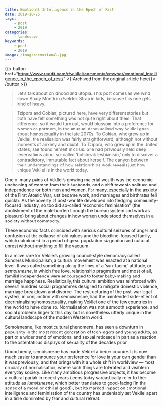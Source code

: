 ```yaml
---
title: Emotional Intelligence in the Epoch of Rest
date: 2019-10-25
tags:
    - post
    - 2019
categories:
    - landscape
keywords:
    - post
    - 2019
image: /images/emotional.jpg
---
```

{{< button href="https://www.reddit.com/r/vekllei/comments/dmwhat/emotional_intelligence_in_the_epoch_of_rest/" >}}Archived from the original article here{{< /button >}}

>Let’s talk about childhood and utopia. This post comes as we wind down Study Month in r/vekllei. Strap in kids, because this one gets kind of heavy.

>Tzipora and Cobian, pictured here, have very different stories but both have felt something was not quite right about them. That difference, so it would turn out, would blossom into a preference for women as partners, in the unusual desexualised way Vekllei goes about homosexuality in the late 2070s. To Cobian, who grew up in Vekllei, the realisation was fairly straightforward, although not without moments of anxiety and doubt. To Tzipora, who grew up in the United States, she found herself in crisis. She had previously held deep reservations about so-called ‘bolshevik lesbianism,’ only to discover a contradictory, immutable fact about herself. The canyon between their understandings of how relationships work reveals just how unique Vekllei is in the world today.

One of many pains of Vekllei’s growing material wealth was the economic unchaining of women from their husbands, and a shift towards solitude and independence for both men and women. For many, especially in the anxiety of the First Atomic War, lust became work, and marriages and birthrates fell quickly. As the poverty of post-war life developed into fledgling community-focused industry, so too did so-called “economic feminisation” (the abolishment of the male burden through the bureau system and work as pleasure) bring about changes in how women understood themselves in a society without commodity.

These economic facts coincided with serious cultural seizures of anger and confusion at the collapse of old values and the bloodline-focused family, which culminated in a period of great population stagnation and cultural unrest without anything to fill the vacuum.

In a move rare for Vekllei’s growing council-style democracy called Sundress Municipalism, a cultural movement was enacted at a national level. It was called something along the lines of a ‘sun-facing’ attitude, or *semoisnesne*, in which free love, relationship pragmatism and most of all, familial independence were encouraged to foster baby-making and marriage happiness. Realistically, this cultural ambition was reinforced with several hundred social programmes designed to mitigate domestic violence, marriage breakdown and divorce. The restructuring of the post-war legal system, in conjunction with semoisnesne, had the unintended side-effect of decriminalising homosexuality, making Vekllei one of the few countries in the world to have done so. Normalisation was not a smooth experience, and social problems linger to this day, but is nonetheless utterly unique in the cultural landscape of the modern Western world.

Semoisnesne, like most cultural phenomena, has seen a downturn in popularity in the most recent generation of teen-agers and young adults, as part of a wider trend of emotional and sexual reticence in part as a reaction to the ostentatious displays of sexuality of the decades prior.

Undoubtedly, semoisnesne has made Vekllei a better country. It is now much easier to announce your preference for love in your own gender than it was previously, and that brings with it a whole shift in worldview — most crucially of normalisation, where such things are tolerated and visible in everyday society. Like many ambitious progressive projects, it has become a cultural pariah in recent years (teens today sarcastically refer to their attitude as *lumoisnesne*, which better translates to good-facing \[in the sense of a moral or ethical good\]), but its marked impact on emotional intelligence and feminisation of the country has undeniably set Vekllei apart in a time dominated by fear and cultural retreat.
